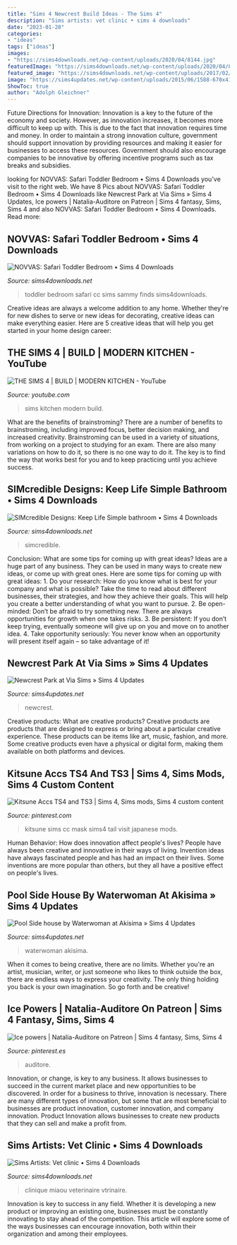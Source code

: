 ```yaml
---
title: "Sims 4 Newcrest Build Ideas - The Sims 4"
description: "Sims artists: vet clinic • sims 4 downloads"
date: "2023-01-20"
categories:
- "ideas"
tags: ["ideas"]
images:
- "https://sims4downloads.net/wp-content/uploads/2020/04/8144.jpg"
featuredImage: "https://sims4downloads.net/wp-content/uploads/2020/04/8144.jpg"
featured_image: "https://sims4downloads.net/wp-content/uploads/2017/02/1087.jpg"
image: "https://sims4updates.net/wp-content/uploads/2015/06/1588-670x419.jpg"
ShowToc: true
author: "Adolph Gleichner"
---
```



Future Directions for Innovation:
Innovation is a key to the future of the economy and society. However, as innovation increases, it becomes more difficult to keep up with. This is due to the fact that innovation requires time and money. In order to maintain a strong innovation culture, government should support innovation by providing resources and making it easier for businesses to access these resources. Government should also encourage companies to be innovative by offering incentive programs such as tax breaks and subsidies.

	

		
looking for NOVVAS: Safari Toddler Bedroom • Sims 4 Downloads you've visit to the right web. We have 8 Pics about NOVVAS: Safari Toddler Bedroom • Sims 4 Downloads like Newcrest Park at Via Sims » Sims 4 Updates, Ice powers | Natalia-Auditore on Patreon | Sims 4 fantasy, Sims, Sims 4 and also NOVVAS: Safari Toddler Bedroom • Sims 4 Downloads. Read more:
		
    
## NOVVAS: Safari Toddler Bedroom • Sims 4 Downloads

<img loading=lazy src="https://sims4downloads.net/wp-content/uploads/2020/04/8144.jpg" onerror="this.onerror=null;this.src='https://tse1.mm.bing.net/th?id=OIP.kHQugUOOeW_bKgx7d-jZHgHaHa&amp;pid=15.1';" alt="NOVVAS: Safari Toddler Bedroom • Sims 4 Downloads">

_Source: sims4downloads.net_

>toddler bedroom safari cc sims sammy finds sims4downloads. 

	

Creative ideas are always a welcome addition to any home. Whether they're for new dishes to serve or new ideas for decorating, creative ideas can make everything easier. Here are 5 creative ideas that will help you get started in your home design career: 

    
## THE SIMS 4 | BUILD | MODERN KITCHEN - YouTube

<img loading=lazy src="https://i.ytimg.com/vi/AwvrzHKoqq0/maxresdefault.jpg" onerror="this.onerror=null;this.src='https://tse3.mm.bing.net/th?id=OIP.cNZU3EQV61Lw7arriHO24gHaEK&amp;pid=15.1';" alt="THE SIMS 4 | BUILD | MODERN KITCHEN - YouTube">

_Source: youtube.com_

>sims kitchen modern build. 

	

What are the benefits of brainstroming?
There are a number of benefits to brainstroming, including improved focus, better decision making, and increased creativity. Brainstroming can be used in a variety of situations, from working on a project to studying for an exam. There are also many variations on how to do it, so there is no one way to do it. The key is to find the way that works best for you and to keep practicing until you achieve success.

    
## SIMcredible Designs: Keep Life Simple Bathroom • Sims 4 Downloads

<img loading=lazy src="https://sims4downloads.net/wp-content/uploads/2017/02/1087.jpg" onerror="this.onerror=null;this.src='https://tse1.mm.bing.net/th?id=OIP.7_bo30iwGo7vVYq80X0uzgHaFd&amp;pid=15.1';" alt="SIMcredible Designs: Keep Life Simple bathroom • Sims 4 Downloads">

_Source: sims4downloads.net_

>simcredible. 

	

Conclusion: What are some tips for coming up with great ideas?
Ideas are a huge part of any business. They can be used in many ways to create new ideas, or come up with great ones. Here are some tips for coming up with great ideas: 1. Do your research: How do you know what is best for your company and what is possible? Take the time to read about different businesses, their strategies, and how they achieve their goals. This will help you create a better understanding of what you want to pursue. 2. Be open-minded: Don’t be afraid to try something new. There are always opportunities for growth when one takes risks. 3. Be persistent: If you don’t keep trying, eventually someone will give up on you and move on to another idea. 4. Take opportunity seriously: You never know when an opportunity will present itself again – so take advantage of it! 
    
## Newcrest Park At Via Sims » Sims 4 Updates

<img loading=lazy src="https://sims4updates.net/wp-content/uploads/2015/06/1588-670x419.jpg" onerror="this.onerror=null;this.src='https://tse4.mm.bing.net/th?id=OIP.JBaxQcnBiv1qgu6sTKFY2AHaEo&amp;pid=15.1';" alt="Newcrest Park at Via Sims » Sims 4 Updates">

_Source: sims4updates.net_

>newcrest. 

	

Creative products: What are creative products?
Creative products are products that are designed to express or bring about a particular creative experience. These products can be items like art, music, fashion, and more. Some creative products even have a physical or digital form, making them available on both platforms and devices.

    
## Kitsune Accs TS4 And TS3 | Sims 4, Sims Mods, Sims 4 Custom Content

<img loading=lazy src="https://i.pinimg.com/736x/80/e7/a6/80e7a6ba629082676589b552116b173d.jpg" onerror="this.onerror=null;this.src='https://tse2.mm.bing.net/th?id=OIP.OYUG_oXtqUOZjjo-r4L0cgHaEo&amp;pid=15.1';" alt="Kitsune Accs TS4 and TS3 | Sims 4, Sims mods, Sims 4 custom content">

_Source: pinterest.com_

>kitsune sims cc mask sims4 tail visit japanese mods. 

	

Human Behavior: How does innovation affect people's lives?
People have always been creative and innovative in their ways of living. Invention ideas have always fascinated people and has had an impact on their lives. Some inventions are more popular than others, but they all have a positive effect on people's lives.

    
## Pool Side House By Waterwoman At Akisima » Sims 4 Updates

<img loading=lazy src="https://sims4updates.net/wp-content/uploads/2015/07/1360.jpg" onerror="this.onerror=null;this.src='https://tse2.mm.bing.net/th?id=OIP.Tq2GV5XQIdN_myUquY9QugHaFj&amp;pid=15.1';" alt="Pool Side house by Waterwoman at Akisima » Sims 4 Updates">

_Source: sims4updates.net_

>waterwoman akisima. 

	

When it comes to being creative, there are no limits. Whether you're an artist, musician, writer, or just someone who likes to think outside the box, there are endless ways to express your creativity. The only thing holding you back is your own imagination. So go forth and be creative!

    
## Ice Powers | Natalia-Auditore On Patreon | Sims 4 Fantasy, Sims, Sims 4

<img loading=lazy src="https://i.pinimg.com/736x/2b/5b/c7/2b5bc770f059588d88d199c4e45d83d9.jpg" onerror="this.onerror=null;this.src='https://tse2.mm.bing.net/th?id=OIP.4MsJ1Bqu6-H1AsGkZ6NZxQHaGb&amp;pid=15.1';" alt="Ice powers | Natalia-Auditore on Patreon | Sims 4 fantasy, Sims, Sims 4">

_Source: pinterest.es_

>auditore. 

	

Innovation, or change, is key to any business. It allows businesses to succeed in the current market place and new opportunities to be discovered. In order for a business to thrive, innovation is necessary. There are many different types of innovation, but some that are most beneficial to businesses are product innovation, customer innovation, and company innovation. Product Innovation allows businesses to create new products that they can sell and make a profit from.

    
## Sims Artists: Vet Clinic • Sims 4 Downloads

<img loading=lazy src="https://sims4downloads.net/wp-content/uploads/2017/12/1815.jpg" onerror="this.onerror=null;this.src='https://tse1.mm.bing.net/th?id=OIP.oEoLdDjp9bUy2qYxS3PHiQHaD9&amp;pid=15.1';" alt="Sims Artists: Vet clinic • Sims 4 Downloads">

_Source: sims4downloads.net_

>clinique miaou veterinaire vtrinaire. 

	

Innovation is key to success in any field. Whether it is developing a new product or improving an existing one, businesses must be constantly innovating to stay ahead of the competition. This article will explore some of the ways businesses can encourage innovation, both within their organization and among their employees.

